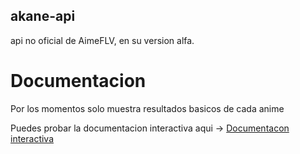 ## akane-api

api no oficial de AimeFLV, en su version alfa.

# Documentacion

Por los momentos solo muestra resultados basicos de cada anime

Puedes probar la documentacion interactiva aqui -> [Documentacon interactiva](https://udiwvj.deta.dev/docs)
